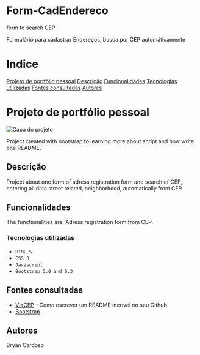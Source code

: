 # Form-CadEndereco
form to search CEP

Formulário para cadastrar Endereços, busca por CEP automáticamente 
# Indice

[Projeto de portfólio pessoal](#projeto-de-portf%C3%B3lio-pessoal)
[Descrição](#descri%C3%A7%C3%A3o)
[Funcionalidades](https://github.com/bryancardosoo/formcadas-w-array#funcionalidades)
[Tecnologias utilizadas](#tecnologias-utilizadas)
[Fontes consultadas](#fontes-consultadas)
[Autores](#autores)  

# Projeto de portfólio pessoal  

![Capa do projeto](assets/img/capa.png)

Project created with bootstrap to learning more about script and how write one README. 

##   Descrição 

Project about one form of adress registration form and search of CEP, entering all data street related, neighborhood, automatically from CEP.

##   Funcionalidades

The functionalities are: Adress registration form from CEP.

### Tecnologias utilizadas

* ``HTML 5``
* ``CSS 3``
* ``Javascript``
* ``Bootstrap 5.0 and 5.3``


## Fontes consultadas
* [ViaCEP](https://viacep.com.br/) - Como escrever um README incrível no seu Github
* [Bootstrap](https://getbootstrap.com/docs/5.0/forms/layout/#gutters-) - 

## Autores

Bryan Cardoso
